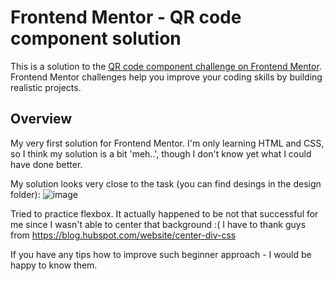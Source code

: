 # Frontend Mentor - QR code component solution

This is a solution to the [QR code component challenge on Frontend Mentor](https://www.frontendmentor.io/challenges/qr-code-component-iux_sIO_H). Frontend Mentor challenges help you improve your coding skills by building realistic projects. 

## Overview

My very first solution for Frontend Mentor. 
I'm only learning HTML and CSS, so I think my solution is a bit 'meh..', though I don't know yet what I could have done better.

My solution looks very close to the task (you can find desings in the design folder):
![image](https://user-images.githubusercontent.com/67162021/236631218-33113fcf-e068-42e9-bf38-f52d61d2c0d9.png)


Tried to practice flexbox.
It actually happened to be not that successful for me since I wasn't able to center that background :(
I have to thank guys from https://blog.hubspot.com/website/center-div-css


If you have any tips how to improve such beginner approach - I would be happy to know them.
